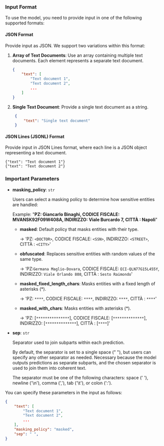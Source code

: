 ### Input Format

To use the model, you need to provide input in one of the following supported formats:

#### JSON Format

Provide input as JSON. We support two variations within this format:

1. **Array of Text Documents**: 
   Use an array containing multiple text documents. Each element represents a separate text document.

   ```json
   {
       "text": [
           "Text document 1",
           "Text document 2",
           ...
       ]
   }

    ```

2. **Single Text Document**:
   Provide a single text document as a string.


   ```json
    {
        "text": "Single text document"
    }
   ```

#### JSON Lines (JSONL) Format

Provide input in JSON Lines format, where each line is a JSON object representing a text document.

```
{"text": "Text document 1"}
{"text": "Text document 2"}
```

### Important Parameters

- **masking_policy**: `str`

    Users can select a masking policy to determine how sensitive entities are handled:

    Example: "**PZ: Giancarlo Binaghi, CODICE FISCALE: MVANSK92F09W408A, INDIRIZZO: Viale Burcardo 7, CITTÀ : Napoli**"

    - **masked**: Default policy that masks entities with their type.

      -> 'PZ: `<DOCTOR>`, CODICE FISCALE: `<SSN>`, INDIRIZZO: `<STREET>`, CITTÀ : `<CITY>`'

    - **obfuscated**: Replaces sensitive entities with random values of the same type.

      -> 'PZ:`Germana Maglio-Dovara`, CODICE FISCALE: `ECI-QLN77G15L455Y`, INDIRIZZO: `Viale Orlando 808`, CITTÀ : `Sesto Raimondo`'

    - **masked_fixed_length_chars**: Masks entities with a fixed length of asterisks (\*).

      -> 'PZ: `****`, CODICE FISCALE: `****`, INDIRIZZO: `****`, CITTÀ : `****`'

    - **masked_with_chars**: Masks entities with asterisks (\*).

      -> 'PZ: [`***************`], CODICE FISCALE: [`**************`], INDIRIZZO: [`**************`], CITTÀ : [`****`]'

- **sep**: `str`

    Separator used to join subparts within each prediction.

    By default, the separator is set to a single space (" "), but users can specify any other separator as needed. Necessary because the model outputs predictions as separate subparts, and the chosen separator is used to join them into coherent text.

    The separator must be one of the following characters: space (' '), newline ('\n'), comma (','), tab ('\t'), or colon (':').
    
You can specify these parameters in the input as follows:

```json
{
    "text": [
        "Text document 1",
        "Text document 2",
        ...
    ],
    "masking_policy": "masked",
    "sep": " ",
}
```